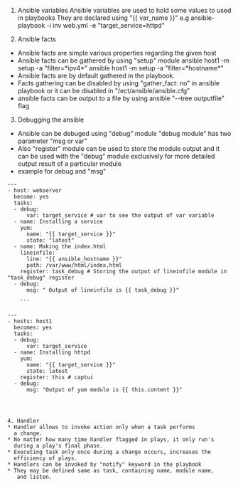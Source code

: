 1. Ansible variables
Ansible variables are used to hold some values to used in 
playbooks
They are declared using "{{ var_name }}"
e.g 
ansible-playbook -i inv web.yml -e "target_service=httpd"

2. Ansible facts
* Ansible facts are simple various properties regarding the 
given host
* Ansible facts can be gathered by using "setup" module
ansible host1 -m setup -a "filter=\*ipv4\*"
ansible host1 -m setup -a "filter=\*hostname\*"
* Ansible facts are by default gathered in the playbook.
* Facts gathering can be disabled by using "gather_fact: no" in 
  ansible playbook or it can be disabled in "/ect/ansible/ansible.cfg"
* ansible facts can be output to a file by using ansible
	"--tree outputfile" flag 

3. Debugging the ansible
* Ansible can be debuged using "debug" module
  "debug module" has two parameter "msg or var"
* Also "register" module can be used to store the module output 
  and it can be used with the "debug" module  exclusively for 
  more detailed output result of a particular module
* example for debug and "msg"
```
--- 
- host: webserver
  become: yes
  tasks:
  - debug:
      var: target_service # var to see the output of var variable  
  - name: Installing a service
    yum: 
      name: "{{ target_service }}"
      state: "latest"
  - name: Making the index.html
    lineinfile: 
	  line: "{{ ansible_hostname }}"
	  path: /var/www/html/index.html
	register: task_debug # Storing the output of lineinfile module in "task_debug" register
  - debug:
      msg: " Output of lineinfile is {{ task_debug }}" 
 
	```

--- 
- hosts: host1
  becomes: yes
  tasks:
  - debug:
      var: target_service 
  - name: Installing httpd
    yum:
      name: "{{ target_service }}"
      state: latest
    register: this # captui
  - debug: 
      msg: "Output of yum module is {{ this.content }}"
     



4. Handler
* Handler allows to invoke action only when a task performs
  a change.
* No matter how many time handler flagged in plays, it only run's
  during a play's final phase.
* Executing task only once during a change occurs, increases the
  efficiency of plays.
* Handlers can be invoked by "notify" keyword in the playbook
* They may be defined same as task, containing name, module name,
   and listen. 






